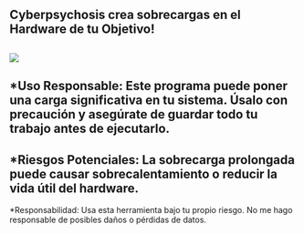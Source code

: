 Cyberpsychosis crea sobrecargas en el Hardware de tu Objetivo!
---------
![](https://github.com/viajatech/Cyberpsychosis-/blob/main/CYBERPSYCHOSIS%20GUI.png)
---------
*Uso Responsable: Este programa puede poner una carga significativa en tu sistema. Úsalo con precaución y asegúrate de guardar todo tu trabajo antes de ejecutarlo.
---
*Riesgos Potenciales: La sobrecarga prolongada puede causar sobrecalentamiento o reducir la vida útil del hardware.
---
*Responsabilidad: Usa esta herramienta bajo tu propio riesgo. No me hago responsable de posibles daños o pérdidas de datos.
